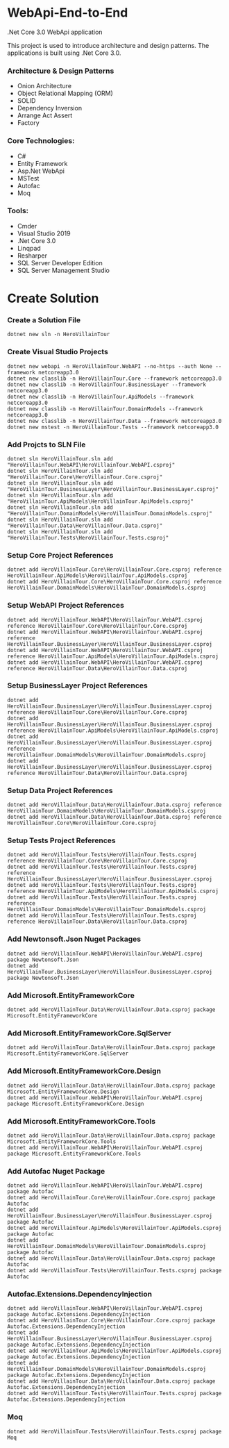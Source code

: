 # WebApi-End-to-End
.Net Core 3.0 WebApi application

This project is used to introduce architecture and design patterns.  The applications is built using .Net Core 3.0.  

### Architecture & Design Patterns
- Onion Architecture
- Object Relational Mapping (ORM)
- SOLID
- Dependency Inversion
- Arrange Act Assert
- Factory

### Core Technologies:
- C#
- Entity Framework
- Asp.Net WebApi
- MSTest
- Autofac
- Moq

### Tools:
- Cmder
- Visual Studio 2019
- .Net Core 3.0
- Linqpad
- Resharper
- SQL Server Developer Edition
- SQL Server Management Studio

# Create Solution

### Create a Solution File
```
dotnet new sln -n HeroVillainTour
```

### Create Visual Studio Projects
```
dotnet new webapi -n HeroVillainTour.WebAPI --no-https --auth None --framework netcoreapp3.0
dotnet new classlib -n HeroVillainTour.Core --framework netcoreapp3.0
dotnet new classlib -n HeroVillainTour.BusinessLayer --framework netcoreapp3.0
dotnet new classlib -n HeroVillainTour.ApiModels --framework netcoreapp3.0
dotnet new classlib -n HeroVillainTour.DomainModels --framework netcoreapp3.0
dotnet new classlib -n HeroVillainTour.Data --framework netcoreapp3.0
dotnet new mstest -n HeroVillainTour.Tests --framework netcoreapp3.0
```

### Add Projcts to SLN File
```
dotnet sln HeroVillainTour.sln add "HeroVillainTour.WebAPI\HeroVillainTour.WebAPI.csproj"
dotnet sln HeroVillainTour.sln add "HeroVillainTour.Core\HeroVillainTour.Core.csproj"
dotnet sln HeroVillainTour.sln add "HeroVillainTour.BusinessLayer\HeroVillainTour.BusinessLayer.csproj"
dotnet sln HeroVillainTour.sln add "HeroVillainTour.ApiModels\HeroVillainTour.ApiModels.csproj"
dotnet sln HeroVillainTour.sln add "HeroVillainTour.DomainModels\HeroVillainTour.DomainModels.csproj"
dotnet sln HeroVillainTour.sln add "HeroVillainTour.Data\HeroVillainTour.Data.csproj"
dotnet sln HeroVillainTour.sln add "HeroVillainTour.Tests\HeroVillainTour.Tests.csproj"
```

### Setup Core Project References
```
dotnet add HeroVillainTour.Core\HeroVillainTour.Core.csproj reference HeroVillainTour.ApiModels\HeroVillainTour.ApiModels.csproj
dotnet add HeroVillainTour.Core\HeroVillainTour.Core.csproj reference HeroVillainTour.DomainModels\HeroVillainTour.DomainModels.csproj
```

### Setup WebAPI Project References
```
dotnet add HeroVillainTour.WebAPI\HeroVillainTour.WebAPI.csproj reference HeroVillainTour.Core\HeroVillainTour.Core.csproj
dotnet add HeroVillainTour.WebAPI\HeroVillainTour.WebAPI.csproj reference HeroVillainTour.BusinessLayer\HeroVillainTour.BusinessLayer.csproj
dotnet add HeroVillainTour.WebAPI\HeroVillainTour.WebAPI.csproj reference HeroVillainTour.ApiModels\HeroVillainTour.ApiModels.csproj
dotnet add HeroVillainTour.WebAPI\HeroVillainTour.WebAPI.csproj reference HeroVillainTour.Data\HeroVillainTour.Data.csproj
```

### Setup BusinessLayer Project References
```
dotnet add HeroVillainTour.BusinessLayer\HeroVillainTour.BusinessLayer.csproj reference HeroVillainTour.Core\HeroVillainTour.Core.csproj
dotnet add HeroVillainTour.BusinessLayer\HeroVillainTour.BusinessLayer.csproj reference HeroVillainTour.ApiModels\HeroVillainTour.ApiModels.csproj
dotnet add HeroVillainTour.BusinessLayer\HeroVillainTour.BusinessLayer.csproj reference HeroVillainTour.DomainModels\HeroVillainTour.DomainModels.csproj
dotnet add HeroVillainTour.BusinessLayer\HeroVillainTour.BusinessLayer.csproj reference HeroVillainTour.Data\HeroVillainTour.Data.csproj
```

### Setup Data Project References
```
dotnet add HeroVillainTour.Data\HeroVillainTour.Data.csproj reference HeroVillainTour.DomainModels\HeroVillainTour.DomainModels.csproj
dotnet add HeroVillainTour.Data\HeroVillainTour.Data.csproj reference HeroVillainTour.Core\HeroVillainTour.Core.csproj
```

### Setup Tests Project References
```
dotnet add HeroVillainTour.Tests\HeroVillainTour.Tests.csproj reference HeroVillainTour.Core\HeroVillainTour.Core.csproj
dotnet add HeroVillainTour.Tests\HeroVillainTour.Tests.csproj reference HeroVillainTour.BusinessLayer\HeroVillainTour.BusinessLayer.csproj
dotnet add HeroVillainTour.Tests\HeroVillainTour.Tests.csproj reference HeroVillainTour.ApiModels\HeroVillainTour.ApiModels.csproj
dotnet add HeroVillainTour.Tests\HeroVillainTour.Tests.csproj reference HeroVillainTour.DomainModels\HeroVillainTour.DomainModels.csproj
dotnet add HeroVillainTour.Tests\HeroVillainTour.Tests.csproj reference HeroVillainTour.Data\HeroVillainTour.Data.csproj
```

### Add Newtonsoft.Json Nuget Packages
```
dotnet add HeroVillainTour.WebAPI\HeroVillainTour.WebAPI.csproj package Newtonsoft.Json
dotnet add HeroVillainTour.BusinessLayer\HeroVillainTour.BusinessLayer.csproj package Newtonsoft.Json
```

### Add Microsoft.EntityFrameworkCore
```
dotnet add HeroVillainTour.Data\HeroVillainTour.Data.csproj package Microsoft.EntityFrameworkCore
```

### Add Microsoft.EntityFrameworkCore.SqlServer 
```
dotnet add HeroVillainTour.Data\HeroVillainTour.Data.csproj package Microsoft.EntityFrameworkCore.SqlServer
```

### Add Microsoft.EntityFrameworkCore.Design 
```
dotnet add HeroVillainTour.Data\HeroVillainTour.Data.csproj package Microsoft.EntityFrameworkCore.Design
dotnet add HeroVillainTour.WebAPI\HeroVillainTour.WebAPI.csproj package Microsoft.EntityFrameworkCore.Design
```

### Add Microsoft.EntityFrameworkCore.Tools 
```
dotnet add HeroVillainTour.Data\HeroVillainTour.Data.csproj package Microsoft.EntityFrameworkCore.Tools
dotnet add HeroVillainTour.WebAPI\HeroVillainTour.WebAPI.csproj package Microsoft.EntityFrameworkCore.Tools
```

### Add Autofac Nuget Package
```
dotnet add HeroVillainTour.WebAPI\HeroVillainTour.WebAPI.csproj package Autofac
dotnet add HeroVillainTour.Core\HeroVillainTour.Core.csproj package Autofac
dotnet add HeroVillainTour.BusinessLayer\HeroVillainTour.BusinessLayer.csproj package Autofac
dotnet add HeroVillainTour.ApiModels\HeroVillainTour.ApiModels.csproj package Autofac
dotnet add HeroVillainTour.DomainModels\HeroVillainTour.DomainModels.csproj package Autofac
dotnet add HeroVillainTour.Data\HeroVillainTour.Data.csproj package Autofac
dotnet add HeroVillainTour.Tests\HeroVillainTour.Tests.csproj package Autofac
```
 
### Autofac.Extensions.DependencyInjection
```
dotnet add HeroVillainTour.WebAPI\HeroVillainTour.WebAPI.csproj package Autofac.Extensions.DependencyInjection
dotnet add HeroVillainTour.Core\HeroVillainTour.Core.csproj package Autofac.Extensions.DependencyInjection
dotnet add HeroVillainTour.BusinessLayer\HeroVillainTour.BusinessLayer.csproj package Autofac.Extensions.DependencyInjection
dotnet add HeroVillainTour.ApiModels\HeroVillainTour.ApiModels.csproj package Autofac.Extensions.DependencyInjection
dotnet add HeroVillainTour.DomainModels\HeroVillainTour.DomainModels.csproj package Autofac.Extensions.DependencyInjection
dotnet add HeroVillainTour.Data\HeroVillainTour.Data.csproj package Autofac.Extensions.DependencyInjection
dotnet add HeroVillainTour.Tests\HeroVillainTour.Tests.csproj package Autofac.Extensions.DependencyInjection
```

### Moq
```
dotnet add HeroVillainTour.Tests\HeroVillainTour.Tests.csproj package Moq
```

